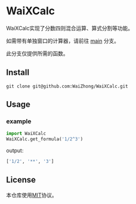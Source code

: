 # WaiXCalc

WaiXCalc实现了分数四则混合运算、算式分割等功能。

如需带有单独窗口的计算器，请前往 [main](https://github.com/WaiZhong/WaiXCalc/) 分支。

此分支仅提供所需的函数。

## Install

    git clone git@github.com:WaiZhong/WaiXCalc.git

## Usage

### example

```python
import WaiXCalc
WaiXCalc.get_formula('1/2^3')
```
output:
```python
['1/2', '**', '3']
```

## License

本仓库使用[MIT](LICENSE)协议。
